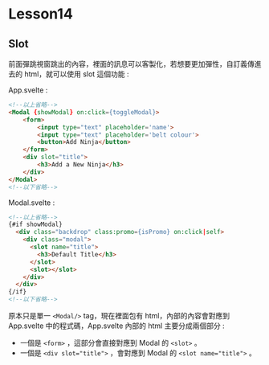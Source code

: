 # Lesson14

## Slot

前面彈跳視窗跳出的內容，裡面的訊息可以客製化，若想要更加彈性，自訂義傳進去的 html，就可以使用 slot 這個功能 :

App.svelte :

``` html
<!--以上省略-->
<Modal {showModal} on:click={toggleModal}>
    <form>
        <input type="text" placeholder='name'>
        <input type="text" placeholder='belt colour'>
        <button>Add Ninja</button>
    </form>
    <div slot="title">
        <h3>Add a New Ninja</h3>
    </div>
</Modal>
<!--以下省略-->
```

Modal.svelte :

``` html
<!--以上省略-->
{#if showModal}
  <div class="backdrop" class:promo={isPromo} on:click|self>
    <div class="modal">
      <slot name="title">
        <h3>Default Title</h3>
      </slot>
      <slot></slot>
    </div>
  </div>
{/if}
<!--以下省略-->
```

原本只是單一 `<Modal/>` tag，現在裡面包有 html，內部的內容會對應到 App.svelte 中的程式碼，App.svelte 內部的 html 主要分成兩個部分 : 

* 一個是 `<form>` ，這部分會直接對應到 Modal 的 `<slot>` 。
* 一個是 `<div slot="title">` ，會對應到 Modal 的 `<slot name="title">` 。
